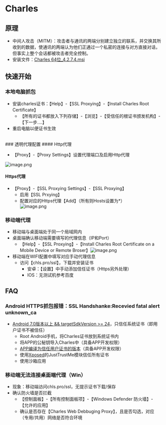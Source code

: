 # Charles

<a name="dNFZf"></a>
## 原理
- 中间人攻击（MITM）：攻击者与通讯的两端分别建立独立的联系，并交换其所收到的数据，使通讯的两端认为他们正通过一个私密的连接与对方直接对话，但事实上整个会话都被攻击者完全控制。
- 安装文件：[Charles 64位_4.2.7.4.msi](https://yuque.antfin.com/attachments/lark/0/2020/msi/118172/1591951771573-9a58375d-837a-40d5-b37f-52d6ebd2d157.msi?_lake_card=%7B%22uid%22%3A%221591951764878-0%22%2C%22src%22%3A%22https%3A%2F%2Fyuque.antfin.com%2Fattachments%2Flark%2F0%2F2020%2Fmsi%2F118172%2F1591951771573-9a58375d-837a-40d5-b37f-52d6ebd2d157.msi%22%2C%22name%22%3A%22Charles+64%E4%BD%8D_4.2.7.4.msi%22%2C%22size%22%3A67894272%2C%22type%22%3A%22%22%2C%22ext%22%3A%22msi%22%2C%22progress%22%3A%7B%22percent%22%3A99%7D%2C%22status%22%3A%22done%22%2C%22percent%22%3A0%2C%22id%22%3A%22t5s5C%22%2C%22card%22%3A%22file%22%7D)



<a name="kNYaW"></a>
## 快速开始
<a name="Z9ejx"></a>
### 本地电脑抓包

- 安装charles证书：【Help】-【SSL Proxying】-【Install Charles Root Certificate】
   - 【所有的证书都放入下列存储】-【浏览】-【受信任的根证书颁发机构】-【下一步....】
- 重启电脑以便证书生效

<br />
<a name="vl21I"></a>
### 透明代理配置
<a name="FO812"></a>
#### Http代理

- 【Proxy】-【Proxy Settings】设置代理端口及启用Http代理

![image.png](https://intranetproxy.alipay.com/skylark/lark/0/2019/png/118172/1563780210800-8a88a919-b574-45ac-b99b-93b3760398fe.png#align=left&display=inline&height=477&margin=%5Bobject%20Object%5D&name=image.png&originHeight=477&originWidth=569&size=63719&status=done&style=none&width=569)

<a name="616N8"></a>
#### Https代理

- 【Proxy】-【SSL Proxying Settings】-【SSL Proxying】
   - 启用【SSL Prxying】
   - 配置对应的Https代理【Add】（所有则Hosts设置为*）<br />![image.png](https://intranetproxy.alipay.com/skylark/lark/0/2020/png/118172/1607507005903-25566911-1e86-4497-b2fc-c319a70de388.png#align=left&display=inline&height=206&margin=%5Bobject%20Object%5D&name=image.png&originHeight=206&originWidth=438&size=10516&status=done&style=none&width=438)



<a name="C5ad9"></a>
### 移动端代理

- 移动端与桌面端处于同一个局域网内
- 桌面端确认移动端需要填写的代理信息（IP和Port）
   - 【Help】-【SSL Proxying】-【Install Charles Root Certificate on a Mobile Device or Remote Broser】![image.png](https://intranetproxy.alipay.com/skylark/lark/0/2020/png/118172/1607507400658-4fb073f1-7470-41c1-96e9-fc247e910c97.png#align=left&display=inline&height=158&margin=%5Bobject%20Object%5D&name=image.png&originHeight=158&originWidth=539&size=15005&status=done&style=none&width=539)
- 移动端在WIFI配置中填写对应手动代理信息
   - 访问【chls.pro/ssl】，下载并安装证书
      - 安卓：【设置】中手动添加信任证书（Https另外处理）
      - IOS：无测试机参考百度



<a name="7yDvY"></a>
## FAQ
<a name="Zark9"></a>
### Android HTTPS抓包报错：SSL Handshanke:Recevied fatal alert unknown_ca

- [Android 7.0版本以上 && targetSdkVersion >= 24](https://android-developers.googleblog.com/2016/07/changes-to-trusted-certificate.html)，只信任系统证书（即用户证书不被信任）
   - Root Android手机，将Charles证书放到系统证书内
   - 将APP的公秘钥导入Charles中（具备APP开发权限）
   - [APP编译为信任用户证书的版本](https://developer.android.google.cn/training/articles/security-config.html)（具备APP开发权限）
   - 使用[Xposed](https://www.jianshu.com/p/01a9e86581b9)的JustTrustMe模块信任所有证书
   - 使用沙箱应用
<a name="Wa9sz"></a>
### 移动端无法连接桌面端代理（Win）

- 现象：移动端访问chls.pro/ssl，无提示证书下载/保存
- 确认防火墙是否拦截
   - 【控制面板】-【所有控制面板项】-【Windows Defender 防火墙】-【允许的应用】
   - 确认是否存在【Charles Web Debbuging Proxy】，且是否勾选，对应（专用/共用）网络是否符合环境
